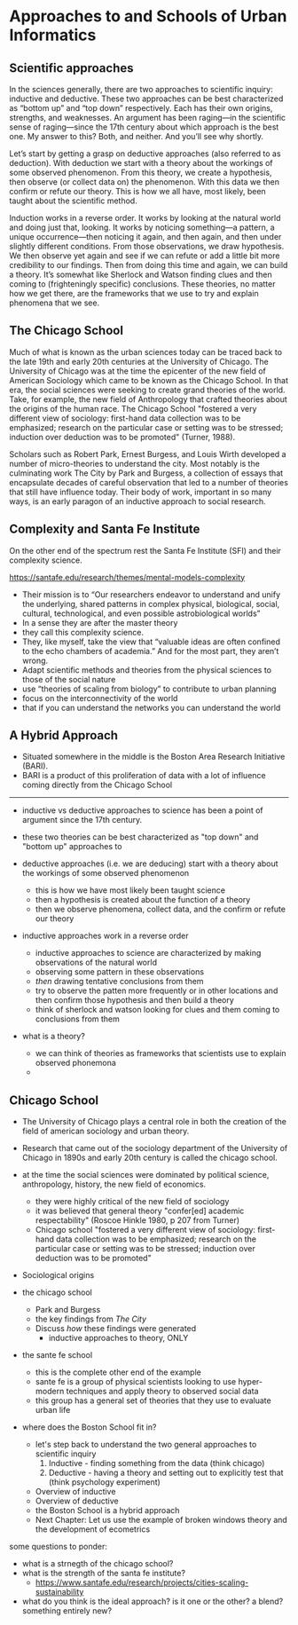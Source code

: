 # Approaches to and Schools of Urban Informatics 



## Scientific approaches

In the sciences generally, there are two approaches to scientific inquiry: inductive and deductive. These two approaches can be best characterized as “bottom up” and “top down” respectively. Each has their own origins, strengths, and weaknesses. An argument has been raging—in the scientific sense of raging—since the 17th century about which approach is the best one. My answer to this? Both, and neither. And you’ll see why shortly. 

Let’s start by getting a grasp on deductive approaches (also referred to as deduction). With deduction we start with a theory about the workings of some observed phenomenon. From this theory, we create a hypothesis, then observe (or collect data on) the phenomenon. With this data we then confirm or refute our theory. This is how we all have, most likely, been taught about the scientific method. 

Induction works in a reverse order. It works by looking at the natural world and doing just that, looking. It works by noticing something—a pattern, a unique occurrence—then noticing it again, and then again, and then under slightly different conditions. From those observations, we draw hypothesis. We then observe yet again and see if we can refute or add a little bit more credibility to our findings. Then from doing this time and again, we can build a theory. It’s somewhat like Sherlock and Watson finding clues and then coming to (frighteningly specific) conclusions. These theories, no matter how we get there, are the frameworks that we use to try and explain phenomena that we see. 

## The Chicago School

Much of what is known as the urban sciences today can be traced back to the late 19th and early 20th centuries at the University of Chicago. The University of Chicago was at the time the epicenter of the new field of American Sociology which came to be known as the Chicago School. In that era, the social sciences were seeking to create grand theories of the world. Take, for example, the new field of Anthropology that crafted theories about the origins of the human race. The Chicago School "fostered a very different view of sociology: first-hand data collection was to be emphasized; research on the particular case or setting was to be stressed; induction over deduction was to be promoted" (Turner, 1988). 

Scholars such as Robert Park, Ernest Burgess, and Louis Wirth developed a number of micro-theories to understand the city. Most notably is the culminating work The City by Park and Burgess, a collection of essays that encapsulate decades of careful observation that led to a number of theories that still have influence today. Their body of work, important in so many ways, is an early paragon of an inductive approach to social research. 

## Complexity and Santa Fe Institute 

On the other end of the spectrum rest the Santa Fe Institute (SFI) and their complexity science. 



https://santafe.edu/research/themes/mental-models-complexity


- Their mission is to “Our researchers endeavor to understand and unify the underlying, shared patterns in complex physical, biological, social, cultural, technological, and even possible astrobiological worlds” 
- In a sense they are after the master theory
- they call this complexity science. 
- They, like myself, take the view that “valuable ideas are often confined to the echo chambers of academia.” And for the most part, they aren’t wrong. 
- Adapt scientific methods and theories from the physical sciences to those of the social nature
- use  “theories of scaling from biology” to contribute to urban planning
- focus on the interconnectivity of the world
- that if you can understand the networks you can understand the world

## A Hybrid Approach 

- Situated somewhere in the middle is the Boston Area Research Initiative (BARI).
- BARI is a product of this proliferation of data with a lot of influence coming directly from the Chicago School 







----------




- inductive vs deductive approaches to science has been a point of argument since the 17th century. 
- these two theories can be best characterized as "top down" and "bottom up" approaches to
- deductive approaches (i.e. we are deducing) start with a theory about the workings of some observed phenomenon
  - this is how we have most likely been taught science 
  - then a hypothesis is created about the function of a theory
  - then we observe phenomena, collect data, and the confirm or refute our theory
- inductive approaches work in a reverse order
  - inductive approaches to science are characterized by making observations of the natural world 
  - observing some pattern in these observations
  - _then_ drawing tentative conclusions from them
  - try to observe the patten more frequently or in other locations and then confirm those hypothesis and then build a theory
  - think of sherlock and watson looking for clues and them coming to conclusions from them 



- what is a theory?
  - we can think of theories as frameworks that scientists use to explain observed phonemona
  - 
  
  
## Chicago School

- The University of Chicago plays a central role in both the creation of the field of american sociology and urban theory. 
- Research that came out of the sociology department of the University of Chicago in 1890s and early 20th century is called the chicago school. 
- at the time the social sciences were dominated by political science, anthropology, history, the new field of economics. 
  - they were highly critical of the new field of sociology
  - it was believed that general theory "confer[ed] academic respectability" (Roscoe Hinkle 1980, p 207 from Turner)
  - Chicago school "fostered a very different view of sociology: first-hand data collection was to be emphasized; research on the particular case or setting was to be stressed; induction over deduction was to be promoted"


- Sociological origins
- the chicago school
  - Park and Burgess
  - the key findings from _The City_
  - Discuss _how_ these findings were generated
    - inductive approaches to theory, ONLY
- the sante fe school
  - this is the complete other end of the example
  - sante fe is a group of physical scientists looking to use hyper-modern techniques and apply theory to observed social data
  - this group has a general set of theories that they use to evaluate urban life
- where does the Boston School fit in?
  - let's step back to understand the two general approaches to scientific inquiry
    1. Inductive - finding something from the data (think chicago)
    2. Deductive - having a theory and setting out to explicitly test that (think psychology experiment)
  - Overview of inductive
  - Overview of deductive
  - the Boston School is a hybrid approach
  - Next Chapter: Let us use the example of broken windows theory and the development of ecometrics
  
some questions to ponder:

- what is a strnegth of the chicago school?
- what is the strength of the santa fe institute?
  - https://www.santafe.edu/research/projects/cities-scaling-sustainability
- what do you think is the ideal approach? is it one or the other? a blend? something entirely new?


